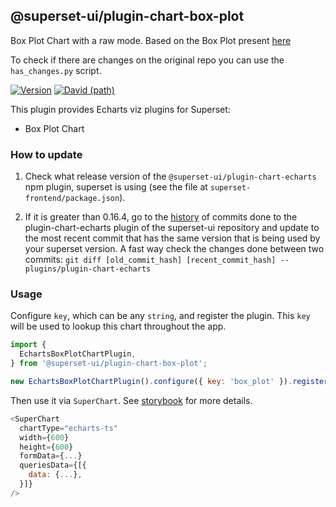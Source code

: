 ## @superset-ui/plugin-chart-box-plot

Box Plot Chart with a raw mode. Based on the Box Plot present [here](https://github.com/apache-superset/superset-ui/tree/v0.16.8/plugins/plugin-chart-echarts)

To check if there are changes on the original repo you can use the `has_changes.py` script.

[![Version](https://img.shields.io/npm/v/@superset-ui/plugin-chart-echarts.svg?style=flat-square)](https://www.npmjs.com/package/@superset-ui/plugin-chart-echarts)
[![David (path)](https://img.shields.io/david/apache-superset/superset-ui.svg?path=packages%2Fsuperset-ui-plugin-chart-echarts&style=flat-square)](https://david-dm.org/apache-superset/superset-ui?path=packages/superset-ui-plugin-chart-echarts)

This plugin provides Echarts viz plugins for Superset:

- Box Plot Chart

### How to update

1. Check what release version of the `@superset-ui/plugin-chart-echarts` npm plugin, superset is using (see the file at `superset-frontend/package.json`).

2. If it is greater than 0.16.4, go to the [history](https://github.com/apache-superset/superset-ui/commits/master/plugins/plugin-chart-echarts) of commits done to the plugin-chart-echarts plugin of the superset-ui repository and update to the most recent commit that has the same version that is being used by your superset version. A fast way check the changes done between two commits: `git diff [old_commit_hash] [recent_commit_hash] -- plugins/plugin-chart-echarts`

### Usage

Configure `key`, which can be any `string`, and register the plugin. This `key` will be used to
lookup this chart throughout the app.

```js
import {
  EchartsBoxPlotChartPlugin,
} from '@superset-ui/plugin-chart-box-plot';

new EchartsBoxPlotChartPlugin().configure({ key: 'box_plot' }).register();
```

Then use it via `SuperChart`. See
[storybook](https://apache-superset.github.io/superset-ui/?selectedKind=chart-plugins-plugin-chart-echarts)
for more details.

```js
<SuperChart
  chartType="echarts-ts"
  width={600}
  height={600}
  formData={...}
  queriesData={[{
    data: {...},
  }]}
/>
```
